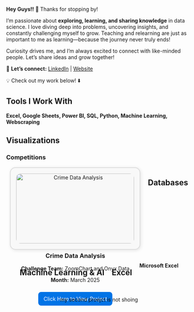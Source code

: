 **Hey Guys!!** 👋 Thanks for stopping by!  

I’m passionate about **exploring, learning, and sharing knowledge** in data science. I love diving deep into problems, uncovering insights, and constantly challenging myself to grow. Teaching and relearning are just as important to me as learning—because the journey never truly ends!  

Curiosity drives me, and I’m always excited to connect with like-minded people. Let’s share ideas and grow together!  

📌 **Let’s connect:**  [LinkedIn](https://www.linkedin.com/in/abhilashjoseofficial/) |  [Website](http://abhilashjose.com/)  

💡 Check out my work below! ⬇️  

## **Tools I Work With**  

**Excel, Google Sheets, Power BI, SQL, Python, Machine Learning, Webscraping**  

## **Visualizations**  
 
### **Competitions**  

<div style="display: flex; gap: 20px; flex-wrap: wrap; justify-content: center;">
    <!-- Project 1 -->
    <div style="border: 2px solid #ddd; padding: 15px; border-radius: 15px; background: #f8f8f8; width: 320px; text-align: center; box-shadow: 2px 2px 10px rgba(0, 0, 0, 0.1);">
        <img src="https://raw.githubusercontent.com/Abhilash-Jose/files/7eb6e3d6f7662c79a658dcfceba3988504dbb6ca/Crime%20Data%20Analysis.jpg?token=GHSAT0AAAAAADBDLUYQMASS7ERG5SN4POZ4Z7GJFCA" alt="Crime Data Analysis" style="width: 100%; height: auto; border-radius: 12px;">
        <h3>Crime Data Analysis</h3>
        <p><strong>Challenge Team:</strong> ZoomChart and Onyx Data</p>
        <p><strong>Month:</strong> March 2025</p>
        <a href="https://app.powerbi.com/view?r=eyJrIjoiMTQyYTNhYWUtNjQ2Yi00ZjhiLTg0YmItMWU2MDc1MDQ5MWFkIiwidCI6IjQ2NTRiNmYxLTBlNDctNDU3OS1hOGExLTAyZmU5ZDk0M2M3YiIsImMiOjl9" target="_blank" style="display: inline-block; padding: 10px 15px; background: #0073e6; color: white; text-decoration: none; border-radius: 8px; margin-top: 10px;">Click Here to View Project</a>
    </div>
    

## **Databases**  

## **Machine Learning & AI**  

## **Excel**  

**Microsoft Excel**  

my second proejct is not shoing
